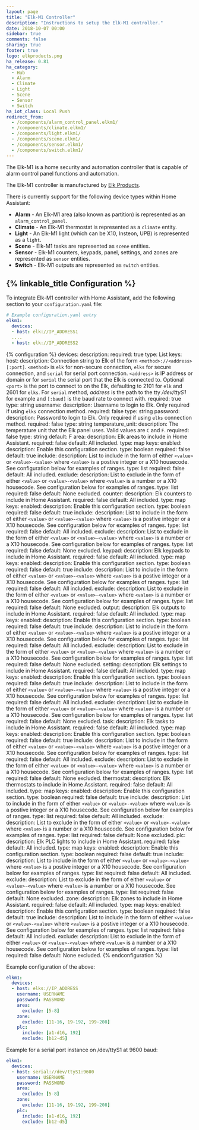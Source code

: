 ```yaml
---
layout: page
title: "Elk-M1 Controller"
description: "Instructions to setup the Elk-M1 controller."
date: 2018-10-07 00:00
sidebar: true
comments: false
sharing: true
footer: true
logo: elkproducts.png
ha_release: 0.81
ha_category:
  - Hub
  - Alarm
  - Climate
  - Light
  - Scene
  - Sensor
  - Switch
ha_iot_class: Local Push
redirect_from:
  - /components/alarm_control_panel.elkm1/
  - /components/climate.elkm1/
  - /components/light.elkm1/
  - /components/scene.elkm1/
  - /components/sensor.elkm1/
  - /components/switch.elkm1/
---
```


The Elk-M1 is a home security and automation controller that is capable of alarm control panel functions and automation.

The Elk-M1 controller is manufactured by [Elk Products](https://www.elkproducts.com).

There is currently support for the following device types within Home Assistant:

- **Alarm** - An Elk-M1 area (also known as partition) is represented as an `alarm_control_panel`.
- **Climate** - An Elk-M1 thermostat is represented as a `climate` entity.
- **Light** - An Elk-M1 light (which can be X10, Insteon, UPB) is represented as a `light`.
- **Scene** - Elk-M1 tasks are represented as `scene` entities.
- **Sensor** - Elk-M1 counters, keypads, panel, settings, and zones are represented as `sensor` entities.
- **Switch** - Elk-M1 outputs are represented as `switch` entities.

## {% linkable_title Configuration %}

To integrate Elk-M1 controller with Home Assistant, add the following
section to your `configuration.yaml` file:

```yaml
# Example configuration.yaml entry
elkm1:
  devices:
  - host: elk://IP_ADDRESS1
  ....
  - host: elk://IP_ADDRESS2
```

{% configuration %}
devices:
  description: 
  required: true
  type: List
  keys:
    host:
      description: Connection string to Elk of the form `<method>://<address>[:port]`. `<method>` is `elk` for non-secure connection, `elks` for secure connection, and `serial` for serial port connection. `<address>` is IP address or domain or for `serial` the serial port that the Elk is connected to. Optional `<port>` is the port to connect to on the Elk, defaulting to 2101 for `elk` and 2601 for `elks`. For `serial` method, _address_ is the path to the tty _/dev/ttyS1_ for example and `[:baud]` is the baud rate to connect with.
      required: true
      type: string
    username:
      description: Username to login to Elk. Only required if using `elks` connection method.
      required: false
      type: string
    password:
      description: Password to login to Elk. Only required if using `elks` connection method.
      required: false
      type: string
    temperature_unit:
      description: The temperature unit that the Elk panel uses. Valid values are `C` and `F`.
      required: false
      type: string
      default: F
    area:
      description: Elk areas to include in Home Assistant.
      required: false
      default: All included.
      type: map
      keys:
        enabled:
          description: Enable this configuration section.
          type: boolean
          required: false
          default: true
        include:
          description: List to include in the form of either `<value>` or `<value>-<value>` where `<value>` is a postive integer or a X10 housecode. See configuration below for examples of ranges.
          type: list
          required: false
          default: All included.
        exclude:
          description: List to exclude in the form of either `<value>` or `<value>-<value>` where `<value>` is a number or a X10 housecode. See configuration below for examples of ranges.
          type: list
          required: false
          default: None excluded.
    counter:
      description: Elk counters to include in Home Assistant.
      required: false
      default: All included.
      type: map
      keys:
        enabled:
          description: Enable this configuration section.
          type: boolean
          required: false
          default: true
        include:
          description: List to include in the form of either `<value>` or `<value>-<value>` where `<value>` is a postive integer or a X10 housecode. See configuration below for examples of ranges.
          type: list
          required: false
          default: All included.
        exclude:
          description: List to exclude in the form of either `<value>` or `<value>-<value>` where `<value>` is a number or a X10 housecode. See configuration below for examples of ranges.
          type: list
          required: false
          default: None excluded.
    keypad:
      description: Elk keypads to include in Home Assistant.
      required: false
      default: All included.
      type: map
      keys:
        enabled:
          description: Enable this configuration section.
          type: boolean
          required: false
          default: true
        include:
          description: List to include in the form of either `<value>` or `<value>-<value>` where `<value>` is a postive integer or a X10 housecode. See configuration below for examples of ranges.
          type: list
          required: false
          default: All included.
        exclude:
          description: List to exclude in the form of either `<value>` or `<value>-<value>` where `<value>` is a number or a X10 housecode. See configuration below for examples of ranges.
          type: list
          required: false
          default: None excluded.
    output:
      description: Elk outputs to include in Home Assistant.
      required: false
      default: All included.
      type: map
      keys:
        enabled:
          description: Enable this configuration section.
          type: boolean
          required: false
          default: true
        include:
          description: List to include in the form of either `<value>` or `<value>-<value>` where `<value>` is a postive integer or a X10 housecode. See configuration below for examples of ranges.
          type: list
          required: false
          default: All included.
        exclude:
          description: List to exclude in the form of either `<value>` or `<value>-<value>` where `<value>` is a number or a X10 housecode. See configuration below for examples of ranges.
          type: list
          required: false
          default: None excluded.
    setting:
      description: Elk settings to include in Home Assistant.
      required: false
      default: All included.
      type: map
      keys:
        enabled:
          description: Enable this configuration section.
          type: boolean
          required: false
          default: true
        include:
          description: List to include in the form of either `<value>` or `<value>-<value>` where `<value>` is a postive integer or a X10 housecode. See configuration below for examples of ranges.
          type: list
          required: false
          default: All included.
        exclude:
          description: List to exclude in the form of either `<value>` or `<value>-<value>` where `<value>` is a number or a X10 housecode. See configuration below for examples of ranges.
          type: list
          required: false
          default: None excluded.
    task:
      description: Elk tasks to include in Home Assistant.
      required: false
      default: All included.
      type: map
      keys:
        enabled:
          description: Enable this configuration section.
          type: boolean
          required: false
          default: true
        include:
          description: List to include in the form of either `<value>` or `<value>-<value>` where `<value>` is a postive integer or a X10 housecode. See configuration below for examples of ranges.
          type: list
          required: false
          default: All included.
        exclude:
          description: List to exclude in the form of either `<value>` or `<value>-<value>` where `<value>` is a number or a X10 housecode. See configuration below for examples of ranges.
          type: list
          required: false
          default: None excluded.
    thermostat:
      description: Elk thermostats to include in Home Assistant.
      required: false
      default: All included.
      type: map
      keys:
        enabled:
          description: Enable this configuration section.
          type: boolean
          required: false
          default: true
        include:
          description: List to include in the form of either `<value>` or `<value>-<value>` where `<value>` is a postive integer or a X10 housecode. See configuration below for examples of ranges.
          type: list
          required: false
          default: All included.
        exclude:
          description: List to exclude in the form of either `<value>` or `<value>-<value>` where `<value>` is a number or a X10 housecode. See configuration below for examples of ranges.
          type: list
          required: false
          default: None excluded.
    plc:
      description: Elk PLC lights to include in Home Assistant.
      required: false
      default: All included.
      type: map
      keys:
        enabled:
          description: Enable this configuration section.
          type: boolean
          required: false
          default: true
        include:
          description: List to include in the form of either `<value>` or `<value>-<value>` where `<value>` is a postive integer or a X10 housecode. See configuration below for examples of ranges.
          type: list
          required: false
          default: All included.
        exclude:
          description: List to exclude in the form of either `<value>` or `<value>-<value>` where `<value>` is a number or a X10 housecode. See configuration below for examples of ranges.
          type: list
          required: false
          default: None excluded.
    zone:
      description: Elk zones to include in Home Assistant.
      required: false
      default: All included.
      type: map
      keys:
        enabled:
          description: Enable this configuration section.
          type: boolean
          required: false
          default: true
        include:
          description: List to include in the form of either `<value>` or `<value>-<value>` where `<value>` is a postive integer or a X10 housecode. See configuration below for examples of ranges.
          type: list
          required: false
          default: All included.
        exclude:
          description: List to exclude in the form of either `<value>` or `<value>-<value>` where `<value>` is a number or a X10 housecode. See configuration below for examples of ranges.
          type: list
          required: false
          default: None excluded.
{% endconfiguration %}

Example configuration of the above:

```yaml
elkm1:
  devices:
  - host: elks://IP_ADDRESS
    username: USERNAME
    password: PASSWORD
    area:
      exclude: [5-8]
    zone:
      exclude: [11-16, 19-192, 199-208]
    plc:
      include: [a1-d16, 192]
      exclude: [b12-d5]
```

Example for a serial port instance on /dev/ttyS1 at 9600 baud:

```yaml
elkm1:
  devices:
  - host: serial://dev/ttyS1:9600
    username: USERNAME
    password: PASSWORD
    area:
      exclude: [5-8]
    zone:
      exclude: [11-16, 19-192, 199-208]
    plc:
      include: [a1-d16, 192]
      exclude: [b12-d5]
```

